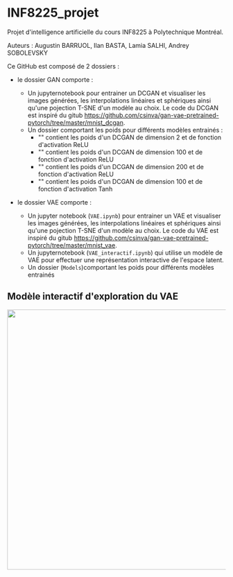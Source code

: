 # INF8225_projet

Projet d'intelligence artificielle du cours INF8225 à Polytechnique Montréal.

Auteurs : Augustin BARRUOL, Ilan BASTA, Lamia SALHI, Andrey SOBOLEVSKY


Ce GitHub est composé de 2 dossiers :

- le dossier GAN comporte : 
  - Un jupyternotebook pour entrainer un DCGAN et visualiser les images générées, les interpolations linéaires et sphériques ainsi qu'une pojection T-SNE       d'un modèle au choix. Le code du DCGAN est inspiré du gitub https://github.com/csinva/gan-vae-pretrained-pytorch/tree/master/mnist_dcgan.
  - Un dossier comportant les poids pour différents modèles entrainés :
      -  "" contient les poids d'un DCGAN de dimension 2 et de fonction d'activation ReLU
      -  "" contient les poids d'un DCGAN de dimension 100 et de fonction d'activation ReLU
      -  "" contient les poids d'un DCGAN de dimension 200 et de fonction d'activation ReLU
      -  "" contient les poids d'un DCGAN de dimension 100 et de fonction d'activation Tanh

- le dossier VAE comporte : 
  - Un jupyter notebook (`VAE.ipynb`) pour entrainer un VAE et visualiser les images générées, les interpolations linéaires et sphériques ainsi qu'une pojection T-SNE d'un modèle au choix. Le code du VAE est inspiré du gitub https://github.com/csinva/gan-vae-pretrained-pytorch/tree/master/mnist_vae.
  - Un jupyternotebook (`VAE_interactif.ipynb`) qui utilise un modèle de VAE pour effectuer une représentation interactive de l'espace latent.
  - Un dossier (`Models`)comportant les poids pour différents modèles entrainés


## Modèle interactif d'exploration du VAE
<p align="center">
  <img src="https://user-images.githubusercontent.com/73143008/166080801-4e44d55e-1fa0-4807-89cc-f79209de9199.gif" width="800" height="600" />
</p>
